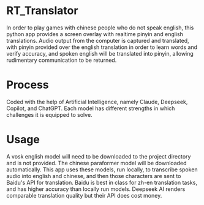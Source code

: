 # RT_Translator

In order to play games with chinese people who do not speak english, this python app provides a screen overlay with realtime pinyin and english translations. Audio output from the computer is captured and translated, with pinyin provided over the english translation in order to learn words and verify accuracy, and spoken english will be translated into pinyin, allowing rudimentary communication to be returned. 

# Process

Coded with the help of Artificial Intelligence, namely Claude, Deepseek, Copilot, and ChatGPT. Each model has different strengths in which challenges it is equipped to solve. 

# Usage

A vosk english model will need to be downloaded to the project directory and is not provided. The chinese paraformer model will be downloaded automatically. This app uses these models, run locally, to transcribe spoken audio into english and chinese, and then those characters are sent to Baidu's API for translation. Baidu is best in class for zh-en translation tasks, and has higher accuracy than locally run models. Deepseek AI renders comparable translation quality but their API does cost money.